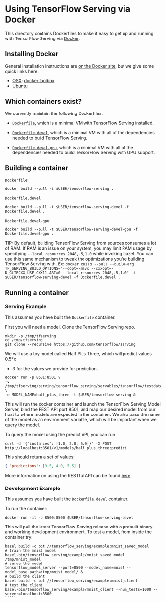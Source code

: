 # Using TensorFlow Serving via Docker

This directory contains Dockerfiles to make it easy to get up and running with
TensorFlow Serving via [Docker](http://www.docker.com/).

## Installing Docker

General installation instructions are
[on the Docker site](https://docs.docker.com/installation/), but we give some
quick links here:

*   [OSX](https://docs.docker.com/installation/mac/): [docker
    toolbox](https://www.docker.com/toolbox)
*   [Ubuntu](https://docs.docker.com/installation/ubuntulinux/)

## Which containers exist?

We currently maintain the following Dockerfiles:

*   [`Dockerfile`](https://github.com/tensorflow/serving/blob/master/tensorflow_serving/tools/docker/Dockerfile),
    which is a minimal VM with TensorFlow Serving installed.

*   [`Dockerfile.devel`](https://github.com/tensorflow/serving/blob/master/tensorflow_serving/tools/docker/Dockerfile.devel),
    which is a minimal VM with all of the dependencies needed to build
    TensorFlow Serving.

*   [`Dockerfile.devel-gpu`](https://github.com/tensorflow/serving/blob/master/tensorflow_serving/tools/docker/Dockerfile.devel),
    which is a minimal VM with all of the dependencies needed to build
    TensorFlow Serving with GPU support.

## Building a container

`Dockerfile`:

```shell
docker build --pull -t $USER/tensorflow-serving .
```

`Dockerfile.devel`:

```shell
docker build --pull -t $USER/tensorflow-serving-devel -f Dockerfile.devel .
```

`Dockerfile.devel-gpu`:

```shell
docker build --pull -t $USER/tensorflow-serving-devel-gpu -f Dockerfile.devel-gpu .
```
TIP: By default, building TensorFlow Serving from sources consumes a lot of RAM.
If RAM is an issue on your system, you may limit RAM usage by specifying
`--local_resources 2048,.5,1.0` while invoking bazel. You can use this same
mechanism to tweak the optimizations you're building TensorFlow Serving with. Ex:
`docker build --pull --build-arg TF_SERVING_BUILD_OPTIONS="--copt=-mavx
--cxxopt=-D_GLIBCXX_USE_CXX11_ABI=0 --local_resources 2048,.5,1.0" -t
$USER/tensorflow-serving-devel -f Dockerfile.devel .`

## Running a container

### Serving Example

This assumes you have built the `Dockerfile` container.

First you will need a model. Clone the TensorFlow Serving repo.

```shell
mkdir -p /tmp/tfserving
cd /tmp/tfserving
git clone --recursive https://github.com/tensorflow/serving
```

We will use a toy model called Half Plus Three, which will predict values 0.5\*x
+ 3 for the values we provide for prediction.

```shell
docker run -p 8501:8501 \
-v /tmp/tfserving/serving/tensorflow_serving/servables/tensorflow/testdata/saved_model_half_plus_three:/models/half_plus_three \
-e MODEL_NAME=half_plus_three -t $USER/tensorflow-serving &
```

This will run the docker container and launch the TensorFlow Serving Model
Server, bind the REST API port 8501, and map our desired model from our host to
where models are expected in the container. We also pass the name of the model
as an environment variable, which will be important when we query the model.

To query the model using the predict API, you can run

```shell
curl -d '{"instances": [1.0, 2.0, 5.0]}' -X POST http://localhost:8501/v1/models/half_plus_three:predict
```

This should return a set of values:

```json
{ "predictions": [3.5, 4.0, 5.5] }
```

More information on using the RESTful API can be found [here](api_rest.md).

### Development Example

This assumes you have built the `Dockerfile.devel` container.

To run the container:

```shell
docker run -it -p 8500:8500 $USER/tensorflow-serving-devel
```

This will pull the latest TensorFlow Serving release with a prebuilt binary and
working development environment. To test a model, from inside the container try:

``````shell
bazel build -c opt //tensorflow_serving/example:mnist_saved_model
# train the mnist model
bazel-bin/tensorflow_serving/example/mnist_saved_model /tmp/mnist_model
# serve the model
tensorflow_model_server --port=8500 --model_name=mnist --model_base_path=/tmp/mnist_model/ &
# build the client
bazel build -c opt //tensorflow_serving/example:mnist_client
# test the client
bazel-bin/tensorflow_serving/example/mnist_client --num_tests=1000 --server=localhost:8500
`````
``````
